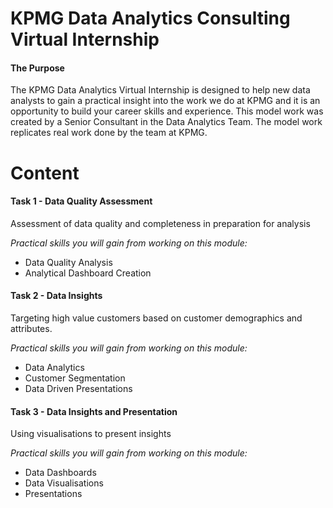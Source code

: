 # KPMG Data Analytics Consulting Virtual Internship
#### The Purpose
The KPMG Data Analytics Virtual Internship is designed to help new data analysts to gain a practical insight into the work we do at KPMG and it is an opportunity  to build your career skills and experience.
This model work was created by a Senior Consultant in the Data Analytics Team. 
The model work replicates real work done by the team at KPMG.


# Content
#### Task 1 - Data Quality Assessment
Assessment of data quality and completeness in preparation for analysis

_Practical skills you will gain from working on this module:_
- Data Quality Analysis
- Analytical Dashboard Creation

#### Task 2 - Data Insights
Targeting high value customers based on customer demographics and attributes.

_Practical skills you will gain from working on this module:_
- Data Analytics
- Customer Segmentation
- Data Driven Presentations

#### Task 3 - Data Insights and Presentation
Using visualisations to present insights

_Practical skills you will gain from working on this module:_
- Data Dashboards
- Data Visualisations
- Presentations

